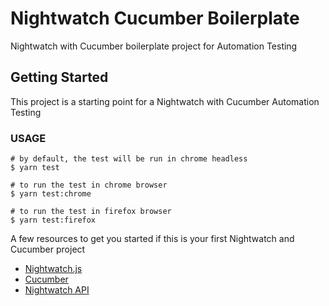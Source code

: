 # Nightwatch Cucumber Boilerplate

Nightwatch with Cucumber boilerplate project for Automation Testing

## Getting Started

This project is a starting point for a Nightwatch with Cucumber Automation Testing

### USAGE
```
# by default, the test will be run in chrome headless
$ yarn test

# to run the test in chrome browser
$ yarn test:chrome

# to run the test in firefox browser
$ yarn test:firefox
```

A few resources to get you started if this is your first Nightwatch and Cucumber project

- [Nightwatch.js](https://nightwatchjs.org/)
- [Cucumber](https://cucumber.io/)
- [Nightwatch API](https://nightwatch-api.netlify.app/)
